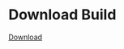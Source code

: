 
# Download Build
[Download](https://github.com/Carmelosmexy1/TimeFN-Updated/releases/tag/Download)









































































































































